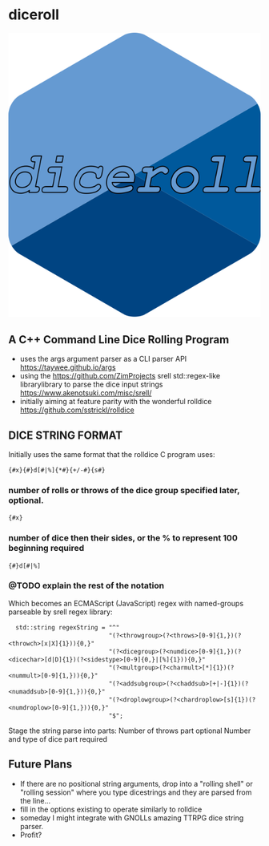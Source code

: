 # diceroll
![Diceroll Logo](./Diceroll_Logo.svg)

## A C++ Command Line Dice Rolling Program

* uses the args argument parser as a CLI parser API https://taywee.github.io/args
* using the https://github.com/ZimProjects srell std::regex-like librarylibrary to parse the dice input strings https://www.akenotsuki.com/misc/srell/
* initially aiming at feature parity with the wonderful rolldice https://github.com/sstrickl/rolldice


## DICE STRING FORMAT

Initially uses the same format that the rolldice C program uses:

```
{#x}{#}d[#|%]{*#}{+/-#}{s#}
```

### number of rolls or throws of the dice group specified later, optional.
```
{#x}
```

### number of dice then their sides, or the % to represent 100 beginning required
```
{#}d[#|%]
```
### @TODO explain the rest of the notation

Which becomes an ECMAScript (JavaScript) regex with named-groups parseable by srell regex library:  

```
  std::string regexString = "^"
                            "(?<throwgroup>(?<throws>[0-9]{1,})(?<throwch>[x|X]{1})){0,}"
                            "(?<dicegroup>(?<numdice>[0-9]{1,})(?<dicechar>[d|D]{1})(?<sidestype>[0-9]{0,}|[%]{1})){0,}"
                            "(?<multgroup>(?<charmult>[*]{1})(?<nummult>[0-9]{1,})){0,}"
                            "(?<addsubgroup>(?<chaddsub>[+|-]{1})(?<numaddsub>[0-9]{1,})){0,}"
                            "(?<droplowgroup>(?<chardroplow>[s]{1})(?<numdroplow>[0-9]{1,})){0,}"
                            "$";
```



Stage the string parse into parts:
  Number of throws part optional
  Number and type of dice part required

## Future Plans 
* If there are no positional string arguments, drop into a "rolling shell" or "rolling session" where you type dicestrings and they are parsed from the line... 
* fill in the options existing to operate similarly to rolldice
* someday I might integrate with GNOLLs amazing TTRPG dice string parser.
* Profit?
